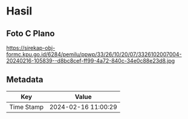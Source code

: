 # Hasil

## Foto C Plano

https://sirekap-obj-formc.kpu.go.id/6284/pemilu/ppwp/33/26/10/20/07/3326102007004-20240216-105839--d8bc8cef-ff99-4a72-840c-34e0c88e23d8.jpg


## Metadata

| Key        | Value               |
| ---------- | ------------------- |
| Time Stamp | 2024-02-16 11:00:29 |



